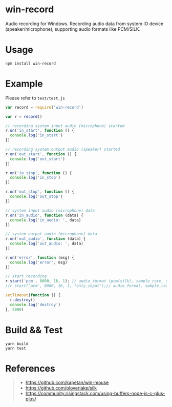 # win-record

Audio recording for Windows.
Recording audio data from system IO device (speaker/microphone), supporting audio formats like PCM/SILK.

# Usage

```
npm install win-record
```

# Example

Please refer to `test/test.js`

```javascript
var record = require('win-record')

var r = record()

// recording system input audio (microphone) started
r.on('in_start', function () {
  console.log('in_start')
})

// recording system output audio (speaker) started
r.on('out_start', function () {
  console.log('out_start')
})

r.on('in_stop', function () {
  console.log('in_stop')
})

r.on('out_stop', function () {
  console.log('out_stop')
})

// system input audio (microphone) data
r.on('in_audio', function (data) {
  console.log('in_audio: ', data)
})

// system output audio (microphone) data
r.on('out_audio', function (data) {
  console.log('out_audio: ', data)
})

r.on('error', function (msg) {
  console.log('error', msg)
})

// start recording
r.start('pcm', 8000, 16, 1); // audio_format (pcm/silk), sample_rate, sample_bit, channel
//r.start('pcm', 8000, 16, 1, "only_input");// audio_format, sample_rate, sample_bit, channel, only_input/only_output

setTimeout(function () {
  r.destroy()
  console.log('destroy')
}, 2000)
```

# Build && Test

```
yarn build
yarn test
```

# References
> - https://github.com/kapetan/win-mouse
> - https://github.com/ploverlake/silk
> - https://community.risingstack.com/using-buffers-node-js-c-plus-plus/

